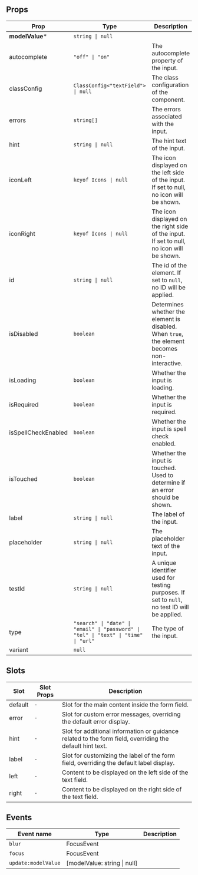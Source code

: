 <!-- This file is automatically generated, do not edit manually. -->

## Props

| Prop | Type | Description | Default |
| ---- | ---- | ----------- | ------- |
| **modelValue*** | `string \| null` |  |  |
| autocomplete | `"off" \| "on"` | The autocomplete property of the input. |  |
| classConfig | `ClassConfig<"textField"> \| null` | The class configuration of the component. |  |
| errors | `string[]` | The errors associated with the input. |  |
| hint | `string \| null` | The hint text of the input. |  |
| iconLeft | `keyof Icons \| null` | The icon displayed on the left side of the input. If set to null, no icon will be shown. |  |
| iconRight | `keyof Icons \| null` | The icon displayed on the right side of the input. If set to null, no icon will be shown. |  |
| id | `string \| null` | The id of the element. If set to `null`, no ID will be applied. |  |
| isDisabled | `boolean` | Determines whether the element is disabled. When `true`, the element becomes non-interactive. |  |
| isLoading | `boolean` | Whether the input is loading. |  |
| isRequired | `boolean` | Whether the input is required. |  |
| isSpellCheckEnabled | `boolean` | Whether the input is spell check enabled. |  |
| isTouched | `boolean` | Whether the input is touched. Used to determine if an error should be shown. |  |
| label | `string \| null` | The label of the input. |  |
| placeholder | `string \| null` | The placeholder text of the input. |  |
| testId | `string \| null` | A unique identifier used for testing purposes. If set to `null`, no test ID will be applied. |  |
| type | `"search" \| "date" \| "email" \| "password" \| "tel" \| "text" \| "time" \| "url"` | The type of the input. |  |
| variant | `null` |  |  |


## Slots

| Slot | Slot Props | Description |
| --------- | ---- | ----------- |
| default | `-` | Slot for the main content inside the form field. |
| error | `-` | Slot for custom error messages, overriding the default error display. |
| hint | `-` | Slot for additional information or guidance related to the form field, overriding the default hint text. |
| label | `-` | Slot for customizing the label of the form field, overriding the default label display. |
| left | `-` | Content to be displayed on the left side of the text field. |
| right | `-` | Content to be displayed on the right side of the text field. |


## Events

| Event name | Type | Description |
| ---------- | ---- | ----------- |
| `blur` | FocusEvent |  |
| `focus` | FocusEvent |  |
| `update:modelValue` | [modelValue: string \| null] |  |

